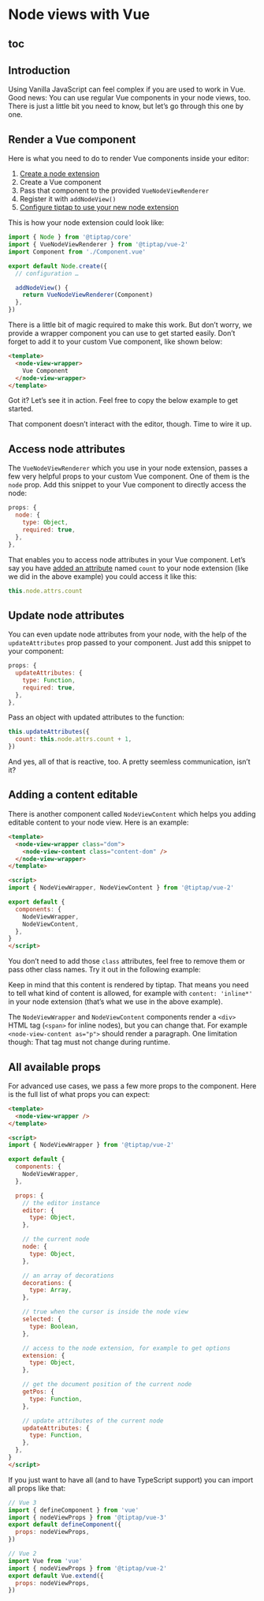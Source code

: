 # Node views with Vue

## toc

## Introduction
Using Vanilla JavaScript can feel complex if you are used to work in Vue. Good news: You can use regular Vue components in your node views, too. There is just a little bit you need to know, but let’s go through this one by one.

## Render a Vue component
Here is what you need to do to render Vue components inside your editor:

1. [Create a node extension](/guide/custom-extensions)
2. Create a Vue component
3. Pass that component to the provided `VueNodeViewRenderer`
4. Register it with `addNodeView()`
5. [Configure tiptap to use your new node extension](/guide/configuration)

This is how your node extension could look like:

```js
import { Node } from '@tiptap/core'
import { VueNodeViewRenderer } from '@tiptap/vue-2'
import Component from './Component.vue'

export default Node.create({
  // configuration …

  addNodeView() {
    return VueNodeViewRenderer(Component)
  },
})
```

There is a little bit of magic required to make this work. But don’t worry, we provide a wrapper component you can use to get started easily. Don’t forget to add it to your custom Vue component, like shown below:

```html
<template>
  <node-view-wrapper>
    Vue Component
  </node-view-wrapper>
</template>
```

Got it? Let’s see it in action. Feel free to copy the below example to get started.

<demo name="Guide/NodeViews/VueComponent" />

That component doesn’t interact with the editor, though. Time to wire it up.

## Access node attributes
The `VueNodeViewRenderer` which you use in your node extension, passes a few very helpful props to your custom Vue component. One of them is the `node` prop. Add this snippet to your Vue component to directly access the node:

```js
props: {
  node: {
    type: Object,
    required: true,
  },
},
```

That enables you to access node attributes in your Vue component. Let’s say you have [added an attribute](/guide/custom-extensions#attributes) named `count` to your node extension (like we did in the above example) you could access it like this:

```js
this.node.attrs.count
```

## Update node attributes
You can even update node attributes from your node, with the help of the `updateAttributes` prop passed to your component. Just add this snippet to your component:

```js
props: {
  updateAttributes: {
    type: Function,
    required: true,
  },
},
```

Pass an object with updated attributes to the function:

```js
this.updateAttributes({
  count: this.node.attrs.count + 1,
})
```

And yes, all of that is reactive, too. A pretty seemless communication, isn’t it?

## Adding a content editable
There is another component called `NodeViewContent` which helps you adding editable content to your node view. Here is an example:

```html
<template>
  <node-view-wrapper class="dom">
    <node-view-content class="content-dom" />
  </node-view-wrapper>
</template>

<script>
import { NodeViewWrapper, NodeViewContent } from '@tiptap/vue-2'

export default {
  components: {
    NodeViewWrapper,
    NodeViewContent,
  },
}
</script>
```

You don’t need to add those `class` attributes, feel free to remove them or pass other class names. Try it out in the following example:

<demo name="Guide/NodeViews/VueComponentContent" />

Keep in mind that this content is rendered by tiptap. That means you need to tell what kind of content is allowed, for example with `content: 'inline*'` in your node extension (that’s what we use in the above example).

The `NodeViewWrapper` and `NodeViewContent` components render a `<div>` HTML tag (`<span>` for inline nodes), but you can change that. For example `<node-view-content as="p">` should render a paragraph. One limitation though: That tag must not change during runtime.

## All available props
For advanced use cases, we pass a few more props to the component. Here is the full list of what props you can expect:

```html
<template>
  <node-view-wrapper />
</template>

<script>
import { NodeViewWrapper } from '@tiptap/vue-2'

export default {
  components: {
    NodeViewWrapper,
  },

  props: {
    // the editor instance
    editor: {
      type: Object,
    },

    // the current node
    node: {
      type: Object,
    },

    // an array of decorations
    decorations: {
      type: Array,
    },

    // true when the cursor is inside the node view
    selected: {
      type: Boolean,
    },

    // access to the node extension, for example to get options
    extension: {
      type: Object,
    },

    // get the document position of the current node
    getPos: {
      type: Function,
    },

    // update attributes of the current node
    updateAttributes: {
      type: Function,
    },
  },
}
</script>
```

If you just want to have all (and to have TypeScript support) you can import all props like that:

```js
// Vue 3
import { defineComponent } from 'vue'
import { nodeViewProps } from '@tiptap/vue-3'
export default defineComponent({
  props: nodeViewProps,
})

// Vue 2
import Vue from 'vue'
import { nodeViewProps } from '@tiptap/vue-2'
export default Vue.extend({
  props: nodeViewProps,
})
```
